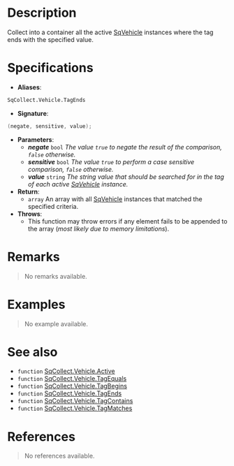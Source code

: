 # Description

Collect into a container all the active [SqVehicle](Class.SqVehicle) instances where the tag ends with the specified value.

# Specifications

* **Aliases**:
```D
SqCollect.Vehicle.TagEnds
```
* **Signature**:
```D
(negate, sensitive, value);
```
* **Parameters**:
	* **_negate_** `bool` *The value `true` to negate the result of the comparison, `false` otherwise.*
	* **_sensitive_** `bool` *The value `true` to perform a case sensitive comparison, `false` otherwise.*
	* **_value_** `string` *The string value that should be searched for in the tag of each active [SqVehicle](Class.SqVehicle) instance.*
* **Return**:
	* `array` An array with all [SqVehicle](Class.SqVehicle) instances that matched the specified criteria.
* **Throws**:
	* This function may throw errors if any element fails to be appended to the array (*most likely due to memory limitations*).

# Remarks

> No remarks available.

# Examples

> No example available.

# See also

* `function` [SqCollect.Vehicle.Active](Function.SqCollect.Vehicle.Active)
* `function` [SqCollect.Vehicle.TagEquals](Function.SqCollect.Vehicle.TagEquals)
* `function` [SqCollect.Vehicle.TagBegins](Function.SqCollect.Vehicle.TagBegins)
* `function` [SqCollect.Vehicle.TagEnds](Function.SqCollect.Vehicle.TagEnds)
* `function` [SqCollect.Vehicle.TagContains](Function.SqCollect.Vehicle.TagContains)
* `function` [SqCollect.Vehicle.TagMatches](Function.SqCollect.Vehicle.TagMatches)

# References

> No references available.
